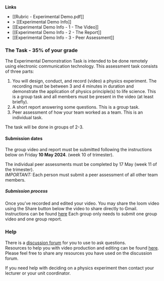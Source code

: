 **Links**
- [[Rubric - Experimental Demo.pdf]]
- \> [[Experimental Demo Info]] 
- [[Experimental Demo Info - 1 - The Video]] 
- [[Experimental Demo Info - 2 - The Report]] 
- [[Experimental Demo Info - 3 - Peer Assessment]] 

### The Task - 35% of your grade
The Experimental Demonstration Task is intended to be done remotely using electronic communication technology. This assessment task consists of three parts:
1. You will design, conduct, and record (video) a physics experiment. The recording must be between 3 and 4 minutes in duration and demonstrate the application of physics principle(s) to life science. This is a group task and all members must be present in the video (at least briefly).
2. A short report answering some questions. This is a group task.
3. Peer assessment of how your team worked as a team. This is an individual task.

The task will be done in groups of 2-3.

#### Submission dates
The group video and report must be submitted following the instructions below on Friday **10 May 2024**. (week 10 of trimester).  

The individual peer assessments must be completed by 17 May (week 11 of the trimester).  
_IMPORTANT:_ Each person must submit a peer assessment of all other team members.  
  
##### Submission process
Once you’ve recorded and edited your video. You may share the loom video using the Share button below the video to share directly to Gmail. Instructions can be found [here](https://support.loom.com/hc/en-us/articles/360002208157)
Each group only needs to submit one group video and one group report.  


### Help
There is a [discussion forum](https://moodle.deakincollege.edu.au/mod/forum/view.php?id=640278) for you to use to ask questions.  
Resources to help you with video production and editing can be found [here](https://moodle.deakincollege.edu.au/mod/book/view.php?id=640313&chapterid=186515). Please feel free to share any resources you have used on the discussion forum.  

If you need help with deciding on a physics experiment then contact your lecturer or your unit coordinator.